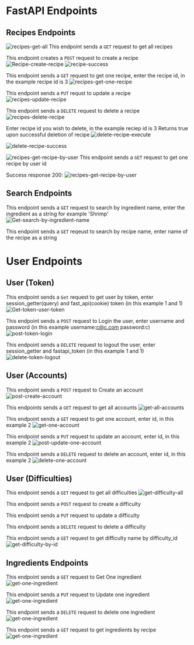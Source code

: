 # FastAPI Endpoints

## Recipes Endpoints

![recipes-get-all](/docs/api/get-all-recipes.png)
This endpoint sends a `GET` request to get all recipes

This endpoint creates a `POST` request to create a recipe
![Recipe-create-recipe](/docs/api/create-recipe.png)
![recipe-success](/docs/api/create-recipe-success.png)

This endpoint sends a `GET` request to get one recipe, enter the recipe id, in the example recipe id is 3
![recipes-get-one-recipe](/docs/api/recipes-get-onev2.png)

This endpoint sends a `PUT` requst to update a recipe
![recipes-update-recipe](/docs/api/recipes-update-recipe.png)

<!-- could not update recipe for screenshot -->

This endpoint sends a `DELETE` request to delete a recipe
![recipes-delete-recipe](/docs/api/recipes-delete-recipe.png)

Enter recipe id you wish to delete, in the example reciep id is 3
Returns true upon successful deletion of recipe
![delete-recipe-execute](/docs/api/delete-recipe-execute.png)

![delete-recipe-success](/docs/api/delete-recipe-success.png)

![recipes-get-recipe-by-user](/docs/api/recipe-get-recipe-by-userv2.png)
This endpoint sends a `GET` request to get one recipe by user id

Success response 200:
![recipes-get-recipe-by-user](/docs/api/recipe-get-recipe-by-userv2-success.png)

## Search Endpoints

This endpoint sends a `GET` request to search by ingredient name, enter the ingredient as a string for example 'Shrimp'
![Get-search-by-ingredient-name](/docs/api/Get-search-by-ingredient-name.png)

This endpoint sends a `GET` reqeust to search by recipe name, enter name of the recipe as a string

<!-- could not get recipe by recipe name -->

# User Endpoints

## User (Token)

This endpoint sends a `Get` request to get user by token, enter session_getter(query) and fast_api(cookie) token (in this example 1 and 1)
![Get-token-user-token](/docs/api/get-token-user-token.png)

This endpoint sends a `POST` request to Login the user, enter username and password (in this example username:c@c.com password:c)
![post-token-login](/docs/api/post-token-login.png)

This endpoint sends a `DELETE` request to logout the user, enter session_getter and fastapi_token (in this example 1 and 1)
![delete-token-logout](/docs/api/delete-token-logout.png)

## User (Accounts)

This endpoint sends a `POST` request to Create an account
![post-create-account](/docs/api/Post-Create-Account.png)

This endpoints sends a `GET` request to get all accounts
![get-all-accounts](/docs/api/Get-Get-All-Accounts.png)

This endpoint sends a `GET` request to get one account, enter id, in this example 2
![get-one-account](/docs/api/get-one-account.png)

This endpoint sends a `PUT` request to update an account, enter id, in this example 2
![post-update-one-account](/docs/api/post-update-one-account.png)

This endpoint sends a `DELETE` request to delete an account, enter id, in this example 2
![delete-one-account](/docs/api/Delete-one-account.png)

## User (Difficulties)

This endpoint sends a `GET` request to get all difficulties
![get-difficulty-all](/docs/api/get-difficulty-all.png)

This endpoint sends a `POST` request to create a difficulty

<!-- couldn't create difficulty for screenshot -->

This endpoint sends a `PUT` request to update a difficulty

This endpoint sends a `DELETE` request to delete a difficulty

This endpoint sends a `GET` request to get difficulty name by difficulty_id
![get-difficulty-by-id](/docs/api/get-difficulty-by-id.png)

## Ingredients Endpoints

This endpoint sends a `GET` request to Get One ingredient
![get-one-ingredient](/docs/api/get-one-ingredient.png)

This endpoint sends a `PUT` request to Update one ingredient
![get-one-ingredient](/docs/api/update-ingredient.png)

This endpoint sends a `DELETE` request to delete one ingredient
![get-one-ingredient](/docs/api/delete-ingredient.png)

This endpoint sends a `GET` request to get ingredients by recipe
![get-one-ingredient](/docs/api/get-ingredient-by-recipe.png)
